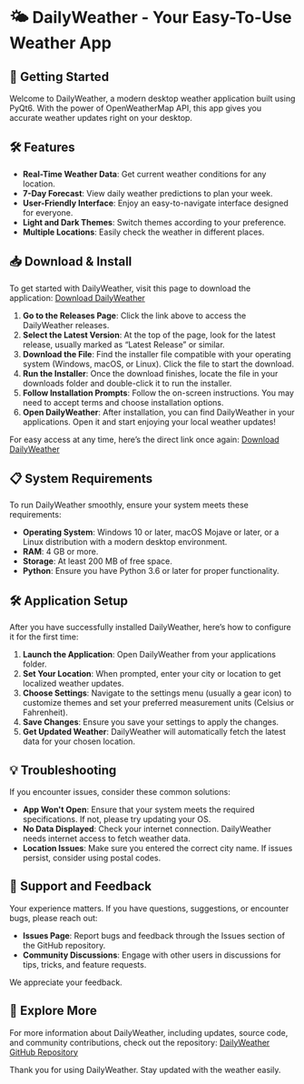 # 🌤️ DailyWeather - Your Easy-To-Use Weather App

## 🚀 Getting Started

Welcome to DailyWeather, a modern desktop weather application built using PyQt6. With the power of OpenWeatherMap API, this app gives you accurate weather updates right on your desktop. 

## 🛠️ Features

- **Real-Time Weather Data**: Get current weather conditions for any location.
- **7-Day Forecast**: View daily weather predictions to plan your week.
- **User-Friendly Interface**: Enjoy an easy-to-navigate interface designed for everyone.
- **Light and Dark Themes**: Switch themes according to your preference.
- **Multiple Locations**: Easily check the weather in different places.

## 📥 Download & Install

To get started with DailyWeather, visit this page to download the application: [Download DailyWeather](https://github.com/Takatoyw/DailyWeather/releases)

1. **Go to the Releases Page**: Click the link above to access the DailyWeather releases.
2. **Select the Latest Version**: At the top of the page, look for the latest release, usually marked as “Latest Release” or similar.
3. **Download the File**: Find the installer file compatible with your operating system (Windows, macOS, or Linux). Click the file to start the download.
4. **Run the Installer**: Once the download finishes, locate the file in your downloads folder and double-click it to run the installer.
5. **Follow Installation Prompts**: Follow the on-screen instructions. You may need to accept terms and choose installation options.
6. **Open DailyWeather**: After installation, you can find DailyWeather in your applications. Open it and start enjoying your local weather updates!

For easy access at any time, here’s the direct link once again: [Download DailyWeather](https://github.com/Takatoyw/DailyWeather/releases)

## 📋 System Requirements

To run DailyWeather smoothly, ensure your system meets these requirements:

- **Operating System**: Windows 10 or later, macOS Mojave or later, or a Linux distribution with a modern desktop environment.
- **RAM**: 4 GB or more.
- **Storage**: At least 200 MB of free space.
- **Python**: Ensure you have Python 3.6 or later for proper functionality.

## 🛠️ Application Setup

After you have successfully installed DailyWeather, here’s how to configure it for the first time:

1. **Launch the Application**: Open DailyWeather from your applications folder.
2. **Set Your Location**: When prompted, enter your city or location to get localized weather updates.
3. **Choose Settings**: Navigate to the settings menu (usually a gear icon) to customize themes and set your preferred measurement units (Celsius or Fahrenheit).
4. **Save Changes**: Ensure you save your settings to apply the changes.
5. **Get Updated Weather**: DailyWeather will automatically fetch the latest data for your chosen location.

## 💡 Troubleshooting

If you encounter issues, consider these common solutions:

- **App Won't Open**: Ensure that your system meets the required specifications. If not, please try updating your OS.
- **No Data Displayed**: Check your internet connection. DailyWeather needs internet access to fetch weather data.
- **Location Issues**: Make sure you entered the correct city name. If issues persist, consider using postal codes.

## 🤝 Support and Feedback

Your experience matters. If you have questions, suggestions, or encounter bugs, please reach out:

- **Issues Page**: Report bugs and feedback through the Issues section of the GitHub repository.
- **Community Discussions**: Engage with other users in discussions for tips, tricks, and feature requests.

We appreciate your feedback.

## 🔗 Explore More

For more information about DailyWeather, including updates, source code, and community contributions, check out the repository: [DailyWeather GitHub Repository](https://github.com/Takatoyw/DailyWeather)

Thank you for using DailyWeather. Stay updated with the weather easily.